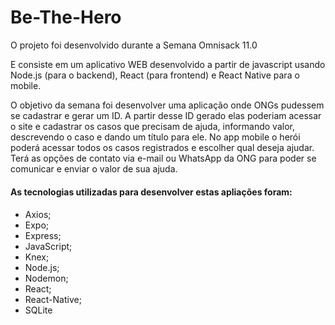 
# Be-The-Hero

O projeto foi desenvolvido durante a Semana Omnisack 11.0

E consiste em um aplicativo WEB desenvolvido a partir de javascript usando Node.js (para o backend), React (para frontend) e React Native para o mobile.

O objetivo da semana foi desenvolver uma aplicação onde ONGs pudessem se cadastrar e gerar um ID. A partir desse ID gerado elas poderiam acessar o site e cadastrar os casos que precisam de ajuda, informando valor, descrevendo o caso e dando um título para ele. 
No app mobile o herói poderá acessar todos os casos registrados e escolher qual deseja ajudar. Terá as opções de contato via e-mail ou WhatsApp da ONG para poder se comunicar e enviar o valor de sua ajuda.


#### As tecnologias utilizadas para desenvolver estas apliações foram: <h4>
* Axios;
* Expo;
* Express;
* JavaScript;
* Knex;
* Node.js;
* Nodemon;
* React;
* React-Native;
* SQLite
